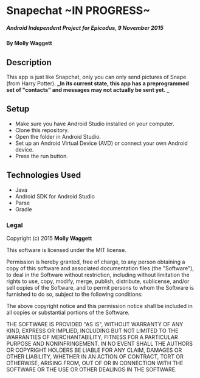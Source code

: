 # Snapechat ~IN PROGRESS~

##### _Android Independent Project for Epicodus, 9 November 2015_

#### By Molly Waggett

## Description

This app is just like Snapchat, only you can only send pictures of Snape (from Harry Potter).
**_In its current state, this app has a preprogrammed set of "contacts" and messages may not actually be sent yet. _**

## Setup

* Make sure you have Android Studio installed on your computer.
* Clone this repository.
* Open the folder in Android Studio.
* Set up an Android Virtual Device (AVD) or connect your own Android device.
* Press the run button.

## Technologies Used

* Java
* Android SDK for Android Studio
* Parse
* Gradle

### Legal

Copyright (c) 2015 **Molly Waggett**

This software is licensed under the MIT license.

Permission is hereby granted, free of charge, to any person obtaining a copy
of this software and associated documentation files (the "Software"), to deal
in the Software without restriction, including without limitation the rights
to use, copy, modify, merge, publish, distribute, sublicense, and/or sell
copies of the Software, and to permit persons to whom the Software is
furnished to do so, subject to the following conditions:

The above copyright notice and this permission notice shall be included in
all copies or substantial portions of the Software.

THE SOFTWARE IS PROVIDED "AS IS", WITHOUT WARRANTY OF ANY KIND, EXPRESS OR
IMPLIED, INCLUDING BUT NOT LIMITED TO THE WARRANTIES OF MERCHANTABILITY,
FITNESS FOR A PARTICULAR PURPOSE AND NONINFRINGEMENT. IN NO EVENT SHALL THE
AUTHORS OR COPYRIGHT HOLDERS BE LIABLE FOR ANY CLAIM, DAMAGES OR OTHER
LIABILITY, WHETHER IN AN ACTION OF CONTRACT, TORT OR OTHERWISE, ARISING FROM,
OUT OF OR IN CONNECTION WITH THE SOFTWARE OR THE USE OR OTHER DEALINGS IN
THE SOFTWARE.
